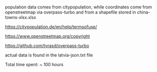 population data comes from citypopulation, while coordinates come from openstreetmap via overpass-turbo and from a shapefile stored in china-towns-xlsx.xlsx

https://citypopulation.de/en/help/termsofuse/

https://www.openstreetmap.org/copyright

https://github.com/tyrasd/overpass-turbo

actual data is found in the latvia-json.txt file

Total time spent: ~ 100 hours
